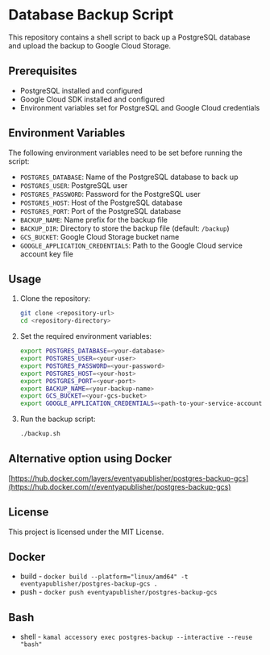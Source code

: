 # Database Backup Script

This repository contains a shell script to back up a PostgreSQL database and upload the backup to Google Cloud Storage.

## Prerequisites

- PostgreSQL installed and configured
- Google Cloud SDK installed and configured
- Environment variables set for PostgreSQL and Google Cloud credentials

## Environment Variables

The following environment variables need to be set before running the script:

- `POSTGRES_DATABASE`: Name of the PostgreSQL database to back up
- `POSTGRES_USER`: PostgreSQL user
- `POSTGRES_PASSWORD`: Password for the PostgreSQL user
- `POSTGRES_HOST`: Host of the PostgreSQL database
- `POSTGRES_PORT`: Port of the PostgreSQL database
- `BACKUP_NAME`: Name prefix for the backup file
- `BACKUP_DIR`: Directory to store the backup file (default: `/backup`)
- `GCS_BUCKET`: Google Cloud Storage bucket name
- `GOOGLE_APPLICATION_CREDENTIALS`: Path to the Google Cloud service account key file

## Usage

1. Clone the repository:
    ```sh
    git clone <repository-url>
    cd <repository-directory>
    ```

2. Set the required environment variables:
    ```sh
    export POSTGRES_DATABASE=<your-database>
    export POSTGRES_USER=<your-user>
    export POSTGRES_PASSWORD=<your-password>
    export POSTGRES_HOST=<your-host>
    export POSTGRES_PORT=<your-port>
    export BACKUP_NAME=<your-backup-name>
    export GCS_BUCKET=<your-gcs-bucket>
    export GOOGLE_APPLICATION_CREDENTIALS=<path-to-your-service-account-key-file>
    ```

3. Run the backup script:
    ```sh
    ./backup.sh
    ```

## Alternative option using Docker

[https://hub.docker.com/layers/eventyapublisher/postgres-backup-gcs](https://hub.docker.com/r/eventyapublisher/postgres-backup-gcs)


## License

This project is licensed under the MIT License.


## Docker

- build - `docker build --platform="linux/amd64" -t eventyapublisher/postgres-backup-gcs .`
- push - `docker push eventyapublisher/postgres-backup-gcs`


## Bash
- shell - `kamal accessory exec postgres-backup --interactive --reuse "bash"`
